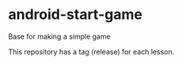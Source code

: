 # android-start-game
Base for making a simple game

This repository has a tag (release) for each lesson.
